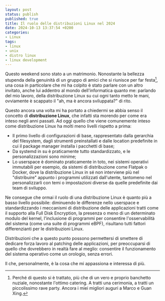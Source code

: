 ```yaml
---
layout: post
status: publish
published: true
title: Il ruolo delle distribuzioni Linux nel 2024
date: 2024-10-13 13:37:54 +0200
categories: 
- Linux
tags: 
- linux
- unix
- distro linux
- linux development
---
```


Questo weekend sono stato a un matrimonio. Nonostante la bellezza stupenda della genuinità di un gruppo di amici che si riunisce per far festa[^1], una cosa in particolare che mi ha colpito è stato parlare con un altro invitato, anche lui addentro al mondo dell'informatica quanto me: parlando del mio lavoro, della distribuzione Linux su cui ogni tanto metto le mani, ovviamente è scappato il "ah, ma è ancora sviluppata?" di rito.

Questo ancora una volta mi ha portato a chiedermi se abbia senso il concetto di **distribuzione Linux**, che infatti sta morendo per come era inteso negli anni passati. Ad oggi quello che viene comunemente inteso come distribuzione Linux ha molti meno livelli rispetto a prima:

- Il primo livello di configurazioni di base, rappresentato dalla gerarchia del filesystem, dagli strumenti preinstallati e dalle location predefinite in cui il package manager installa i pacchetti di base;
- Da systemd in su è praticamente tutto standardizzato, e le personalizzazioni sono minime;
- Lo userspace è dominato praticamente in toto, nei sistemi operativi immutabili per esempio, da sistemi di distribuzione come Flatpak o Docker, dove la distribuzione Linux in sé non interviene più nel "distribuire" appunto i programmi utilizzati dall'utente, tantomeno nel personalizzarli con temi o impostazioni diverse da quelle predefinite dai team di sviluppo.

Ne consegue che ormai il ruolo di una distribuzione Linux è quanto più a basso livello possibile: diminuendo le differenze nello userspace e standardizzando i meccanismi di distribuzione delle applicazioni tratti come il supporto alla Full Disk Encryption, la presenza o meno di un determinato modulo del kernel, l'inclusione di programmi per consentire l'osservabilità del sistema (come una suite di programmi eBPF), risultano tutti fattori differenzianti per le distribuzioni Linux.

Distribuzioni che a questo punto possono permettersi di smettere di dedicare forza lavoro al patching delle applicazioni, per preoccuparsi di quello che dovrebbero in realtà fare al meglio: consentire il funzionamento del sistema operativo come un orologio, senza errori.

Il che, personalmente, è la cosa che mi appassiona e interessa di più.

[^1]: Perché di questo si è trattato, più che di un vero e proprio banchetto nuziale, nonostante l'ottimo catering. A tratti una cerimonia, a tratti un piccolissimo rave party. Ancora i miei migliori auguri a Marco e Guan Xing.
